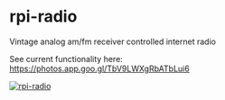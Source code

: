 # rpi-radio
Vintage analog am/fm receiver controlled internet radio

See current functionality here: https://photos.app.goo.gl/TbV9LWXgRbATbLui6

[![rpi-radio](https://drive.google.com/file/d/1hN48KPcou8M48X5VUudmjChoGFEZ5ZxW/view?usp=sharing)](https://photos.app.goo.gl/TbV9LWXgRbATbLui6
 "rpi-radio") 
